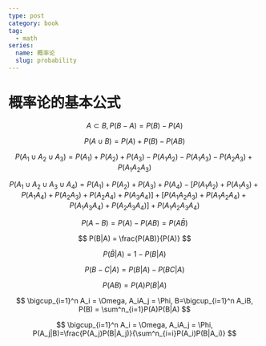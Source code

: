 ```yaml
---
type: post
category: book
tag:
  - math
series:
  name: 概率论
  slug: probability
---
```


# 概率论的基本公式

$$
A \subset B,P(B-A)=P(B)-P(A)
$$

$$
P(A \cup B) = P(A) + P(B) -P(AB)
$$

$$
P(A_1 \cup A_2 \cup A_3) =
P(A_1) + P(A_2) + P(A_3) -
P(A_1A_2) - P(A_1A_3) - P(A_2A_3) +
P(A_1A_2A_3)
$$

$$
P(A_1 \cup A_2 \cup A_3 \cup A_4) =
P(A_1) + P(A_2) + P(A_3) + P(A_4) -
[
    P(A_1A_2) + P(A_1A_3) + P(A_1A_4) +
    P(A_2A_3) + P(A_2A_4) + P(A_3A_4)
] +
[
    P(A_1A_2A_3) + P(A_1A_2A_4) +
    P(A_1A_3A_4) + P(A_2A_3A_4)
] +
P(A_1A_2A_3A_4)
$$

$$
P(A-B) = P(A) - P(AB) = P(A\bar{B})
$$

$$
P(B|A) = \frac{P(AB)}{P(A)}
$$

$$
P(\bar{B}|A) = 1 - P(B|A)
$$

$$
P(B-C|A) = P(B|A)-P(BC|A)
$$

$$
P(AB)=P(A)P(B|A)
$$

$$
\bigcup_{i=1}^n A_i = \Omega, A_iA_j = \Phi, B=\bigcup_{i=1}^n A_iB, P(B) = \sum^n_{i=1}P(A)P(B|A)
$$

$$
\bigcup_{i=1}^n A_i = \Omega, A_iA_j = \Phi,
P(A_j|B)=\frac{P(A_j)P(B|A_j)}{\sum^n_{i=i}P(A_i)P(B|A_i)}
$$
